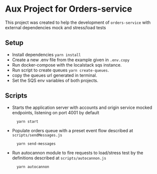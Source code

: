 # Aux Project for Orders-service

This project was created to help the development of `orders-service` with external dependencies mock and stress/load tests

## Setup
  - Install dependencies `yarn install`
  - Create a new .env file from the example given in `.env.copy`
  - Run docker-compose with the localstack sqs instance.
  - Run script to create queues `yarn create-queues`.
  - copy the queues url generated in terminal.
  - Set the SQS env variables of both projects.

## Scripts
  - Starts the application server with accounts and origin service mocked endpoints, listening on port 4001 by default
    ```shell
      yarn start
    ```
  - Populate orders queue with a preset event flow described at `scripts/sendMessages.js`
    ```shell
      yarn send-messages
    ```
  - Run autocannon module to fire requests to load/stress test by the definitions described at `scripts/autocannon.js`
    ```shell
      yarn autocannon
    ```

